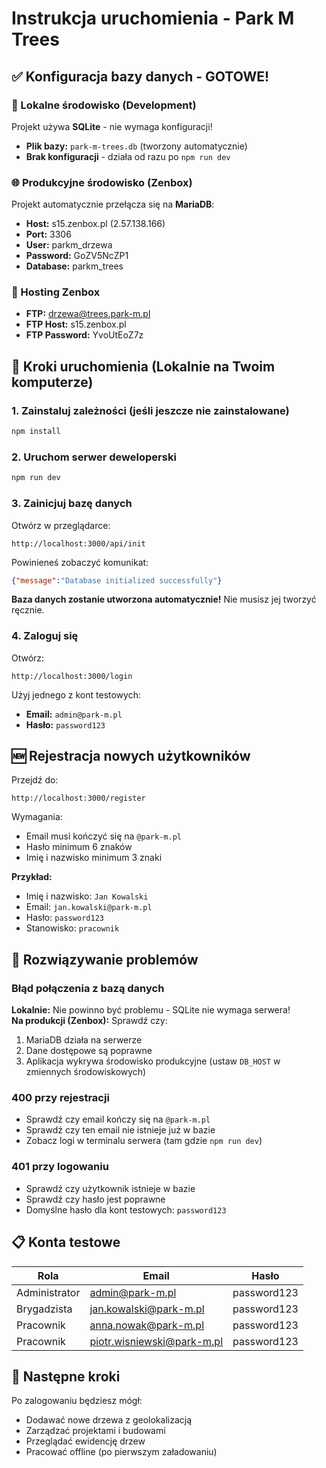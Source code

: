 # Instrukcja uruchomienia - Park M Trees

## ✅ Konfiguracja bazy danych - GOTOWE!

### 🔧 Lokalne środowisko (Development)
Projekt używa **SQLite** - nie wymaga konfiguracji!
- **Plik bazy:** `park-m-trees.db` (tworzony automatycznie)
- **Brak konfiguracji** - działa od razu po `npm run dev`

### 🌐 Produkcyjne środowisko (Zenbox)
Projekt automatycznie przełącza się na **MariaDB**:
- **Host:** s15.zenbox.pl (2.57.138.166)
- **Port:** 3306
- **User:** parkm_drzewa
- **Password:** GoZV5NcZP1
- **Database:** parkm_trees

### 📡 Hosting Zenbox
- **FTP:** drzewa@trees.park-m.pl
- **FTP Host:** s15.zenbox.pl
- **FTP Password:** YvoUtEoZ7z

## 🚀 Kroki uruchomienia (Lokalnie na Twoim komputerze)

### 1. Zainstaluj zależności (jeśli jeszcze nie zainstalowane)
```bash
npm install
```

### 2. Uruchom serwer deweloperski
```bash
npm run dev
```

### 3. Zainicjuj bazę danych
Otwórz w przeglądarce:
```
http://localhost:3000/api/init
```

Powinieneś zobaczyć komunikat:
```json
{"message":"Database initialized successfully"}
```

**Baza danych zostanie utworzona automatycznie!** Nie musisz jej tworzyć ręcznie.

### 4. Zaloguj się
Otwórz:
```
http://localhost:3000/login
```

Użyj jednego z kont testowych:
- **Email:** `admin@park-m.pl`
- **Hasło:** `password123`

## 🆕 Rejestracja nowych użytkowników

Przejdź do:
```
http://localhost:3000/register
```

Wymagania:
- Email musi kończyć się na `@park-m.pl`
- Hasło minimum 6 znaków
- Imię i nazwisko minimum 3 znaki

**Przykład:**
- Imię i nazwisko: `Jan Kowalski`
- Email: `jan.kowalski@park-m.pl`
- Hasło: `password123`
- Stanowisko: `pracownik`

## 🔧 Rozwiązywanie problemów

### Błąd połączenia z bazą danych
**Lokalnie:** Nie powinno być problemu - SQLite nie wymaga serwera!  
**Na produkcji (Zenbox):** Sprawdź czy:
1. MariaDB działa na serwerze
2. Dane dostępowe są poprawne
3. Aplikacja wykrywa środowisko produkcyjne (ustaw `DB_HOST` w zmiennych środowiskowych)

### 400 przy rejestracji
- Sprawdź czy email kończy się na `@park-m.pl`
- Sprawdź czy ten email nie istnieje już w bazie
- Zobacz logi w terminalu serwera (tam gdzie `npm run dev`)

### 401 przy logowaniu
- Sprawdź czy użytkownik istnieje w bazie
- Sprawdź czy hasło jest poprawne
- Domyślne hasło dla kont testowych: `password123`

## 📋 Konta testowe

| Rola | Email | Hasło |
|------|-------|-------|
| Administrator | admin@park-m.pl | password123 |
| Brygadzista | jan.kowalski@park-m.pl | password123 |
| Pracownik | anna.nowak@park-m.pl | password123 |
| Pracownik | piotr.wisniewski@park-m.pl | password123 |

## 🎯 Następne kroki

Po zalogowaniu będziesz mógł:
- Dodawać nowe drzewa z geolokalizacją
- Zarządzać projektami i budowami
- Przeglądać ewidencję drzew
- Pracować offline (po pierwszym załadowaniu)
